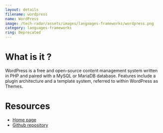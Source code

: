 ```yaml
---
layout: details
filename: wordpress
name: WordPress
image: /tech-radar/assets/images/languages-frameworks/wordpress.png
category: languages-frameworks
ring: Deprecated
---
```


# What is it ?
WordPress is a free and open-source content management system written in PHP and paired with a MySQL or MariaDB database. Features include a plugin architecture and a template system, referred to within WordPress as Themes.



# Resources
- [Home page](https://wordpress.com/)
- [Github repository](https://github.com/symfony/symfony)
